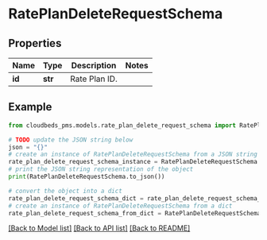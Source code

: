 # RatePlanDeleteRequestSchema


## Properties

Name | Type | Description | Notes
------------ | ------------- | ------------- | -------------
**id** | **str** | Rate Plan ID. | 

## Example

```python
from cloudbeds_pms.models.rate_plan_delete_request_schema import RatePlanDeleteRequestSchema

# TODO update the JSON string below
json = "{}"
# create an instance of RatePlanDeleteRequestSchema from a JSON string
rate_plan_delete_request_schema_instance = RatePlanDeleteRequestSchema.from_json(json)
# print the JSON string representation of the object
print(RatePlanDeleteRequestSchema.to_json())

# convert the object into a dict
rate_plan_delete_request_schema_dict = rate_plan_delete_request_schema_instance.to_dict()
# create an instance of RatePlanDeleteRequestSchema from a dict
rate_plan_delete_request_schema_from_dict = RatePlanDeleteRequestSchema.from_dict(rate_plan_delete_request_schema_dict)
```
[[Back to Model list]](../README.md#documentation-for-models) [[Back to API list]](../README.md#documentation-for-api-endpoints) [[Back to README]](../README.md)


